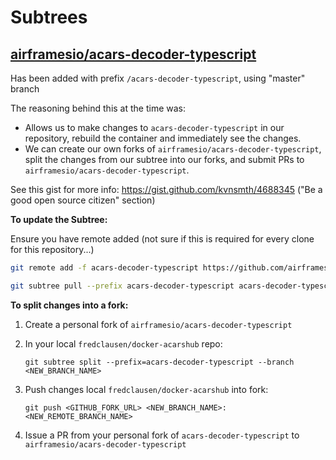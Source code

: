 # Subtrees

## [airframesio/acars-decoder-typescript](https://github.com/airframesio/acars-decoder-typescript)

Has been added with prefix `/acars-decoder-typescript`, using "master" branch

The reasoning behind this at the time was:

* Allows us to make changes to `acars-decoder-typescript` in our repository, rebuild the container and immediately see the changes.
* We can create our own forks of `airframesio/acars-decoder-typescript`, split the changes from our subtree into our forks, and submit PRs to `airframesio/acars-decoder-typescript`.

See this gist for more info: <https://gist.github.com/kvnsmth/4688345> ("Be a good open source citizen" section)

**To update the Subtree:**

Ensure you have remote added (not sure if this is required for every clone for this repository...)

```bash
git remote add -f acars-decoder-typescript https://github.com/airframesio/acars-decoder-typescript.git
```

```bash
git subtree pull --prefix acars-decoder-typescript acars-decoder-typescript master --squash
```

**To split changes into a fork:**

1. Create a personal fork of `airframesio/acars-decoder-typescript`
1. In your local `fredclausen/docker-acarshub` repo:

    `git subtree split --prefix=acars-decoder-typescript --branch <NEW_BRANCH_NAME>`

1. Push changes local `fredclausen/docker-acarshub` into fork:

    `git push <GITHUB_FORK_URL> <NEW_BRANCH_NAME>:<NEW_REMOTE_BRANCH_NAME>`

1. Issue a PR from your personal fork of `acars-decoder-typescript` to `airframesio/acars-decoder-typescript`
